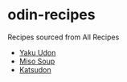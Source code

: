 # odin-recipes

Recipes sourced from All Recipes

- [Yaku Udon](https://www.allrecipes.com/recipe/8539106/yaki-udon/)
- [Miso Soup](https://www.allrecipes.com/recipe/231545/authentic-miso-soup/)
- [Katsudon](https://www.allrecipes.com/recipe/246010/japanese-style-crispy-fried-pork-bowl-tonkatsu-donburi/)
